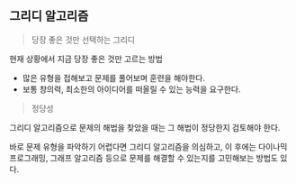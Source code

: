 ## 그리디 알고리즘

> 당장 좋은 것만 선택하는 그리디

현재 상황에서 지금 당장 좋은 것만 고르는 방법

- 많은 유형을 접해보고 문제를 풀어보며 훈련을 해야한다.
- 보통 창의력, 최소한의 아이디어를 떠올릴 수 있는 능력을 요구한다.

> 정당성

그리디 알고리즘으로 문제의 해법을 찾았을 때는 그 해법이 정당한지 검토해야 한다.

바로 문제 유형을 파악하기 어렵다면 그리디 알고리즘을 의심하고, 이 후에는 다이나믹 프로그래밍, 그래프 알고리즘 등으로 문제를 해결할 수 있는지를 고민해보는 방법도 있다.